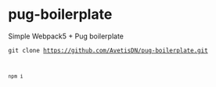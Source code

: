 # pug-boilerplate

Simple Webpack5 + Pug boilerplate

<code>git clone https://github.com/AvetisDN/pug-boilerplate.git

<code>npm i
 
 
